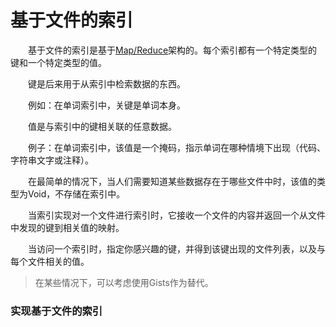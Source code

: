 # 基于文件的索引

&emsp;&emsp;基于文件的索引是基于[Map/Reduce](Map/Reduce)架构的。每个索引都有一个特定类型的键和一个特定类型的值。

&emsp;&emsp;键是后来用于从索引中检索数据的东西。

&emsp;&emsp;例如：在单词索引中，关键是单词本身。

&emsp;&emsp;值是与索引中的键相关联的任意数据。

&emsp;&emsp;例子：在单词索引中，该值是一个掩码，指示单词在哪种情境下出现（代码、字符串文字或注释）。

&emsp;&emsp;在最简单的情况下，当人们需要知道某些数据存在于哪些文件中时，该值的类型为Void，不存储在索引中。

&emsp;&emsp;当索引实现对一个文件进行索引时，它接收一个文件的内容并返回一个从文件中发现的键到相关值的映射。

&emsp;&emsp;当访问一个索引时，指定你感兴趣的键，并得到该键出现的文件列表，以及与每个文件相关的值。

> 在某些情况下，可以考虑使用Gists作为替代。

### 实现基于文件的索引

